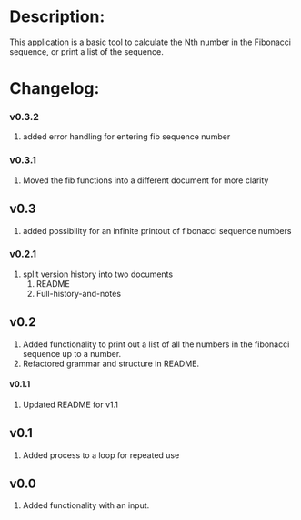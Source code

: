# Description:

This application is a basic tool to calculate the Nth number in the Fibonacci sequence, or print a list of the sequence.

# Changelog:

### v0.3.2

1. added error handling for entering fib sequence number

### v0.3.1

1. Moved the fib functions into a different document for more clarity

## v0.3

1. added possibility for an infinite printout of fibonacci sequence numbers

### v0.2.1

1. split version history into two documents
   1. README
   2. Full-history-and-notes

## v0.2

1. Added functionality to print out a list of all the numbers in the fibonacci sequence up to a number.
2. Refactored grammar and structure in README.

#### v0.1.1 

1. Updated README for v1.1

## v0.1

1. Added process to a loop for repeated use

## v0.0

1. Added functionality with an input.